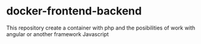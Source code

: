 # docker-frontend-backend
This repository create a container with php and the posibilities of work with angular or another framework Javascript
